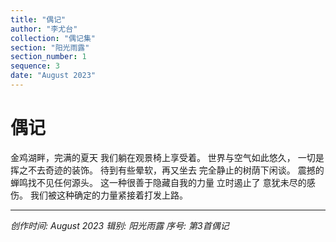```yaml
---
title: "偶记"
author: "李尤台"
collection: "偶记集"
section: "阳光雨露"
section_number: 1
sequence: 3
date: "August 2023"
---
```


# 偶记

金鸡湖畔，完满的夏天
我们躺在观景椅上享受着。
世界与空气如此悠久，
一切是挥之不去奇迹的装饰。
待到有些晕软，再又坐去
完全静止的树荫下闲谈。
震撼的蝉鸣找不见任何源头。
这一种很善于隐藏自我的力量
立时遏止了 意犹未尽的感伤。
我们被这种确定的力量紧接着打发上路。

---
*创作时间: August 2023*
*辑别: 阳光雨露*
*序号: 第3首偶记*
